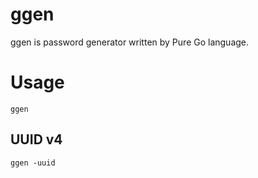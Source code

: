 # ggen
ggen is password generator written by Pure Go language.

# Usage

```shell
ggen
```

## UUID v4

```shell
ggen -uuid
```
